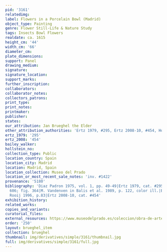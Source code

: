 ```yaml
---
pid: '3161'
relatedimg: 
label: Flowers in a Porcelain Bowl (Madrid)
object_type: Painting
genre: Flower Still-Life & Nature Study
tags: Insects Bowl Flowers
realdate: ca. 1615
height_cm: '44'
width_cm: '66'
diameter_cm: 
plate_dimensions: 
support: Panel
drawing_medium: 
signature: 
signature_location: 
support_marks: 
further_inscription: 
collaborators: 
collaborator_notes: 
collectors_patrons: 
print_type: 
print_notes: 
printmaker: 
publisher: 
states: 
our_attribution: Jan Brueghel the Elder
other_attribution_authorities: 'Ertz 1979, #295, Ertz 2008-10, #454, Honig database'
ertz_1979: '295'
ertz_2008: '454'
bailey_walker: 
hollstein_no: 
collection_type: Public
location_country: Spain
location_city: Madrid
location: Madrid, Spain
location_collection: Museo del Prado
location_or_most_recent_sale_notes: 'inv. #1422'
provenance: '5180'
bibliography: 'Diaz Padron 1975, vol. 1, pp. 49-49|Ertz 1979, cat. #295, pp. 292,
  606; fig. 364|M. Vandenven in Balis et al. 1989, p. 122, color ill.|Brenninkmeijer-de
  Rooij 1996, p.83|Ertz 2008-10, cat. #454'
exhibition_history: 
related_works: 
copies_and_variants: 
curatorial_files: 
external_resources: https://www.museodelprado.es/coleccion/obra-de-arte/florero/9bfc5fb3-4a02-4c32-9321-494459b85d9e
order: '250'
layout: brueghel_item
collection: brueghel
thumbnail: img/derivatives/simple/3161/thumbnail.jpg
full: img/derivatives/simple/3161/full.jpg
---
```

